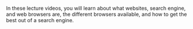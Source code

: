 In these lecture videos, you will learn about what websites, search engine, and web browsers are, the different browsers available, and how to get the best out of a search engine.
